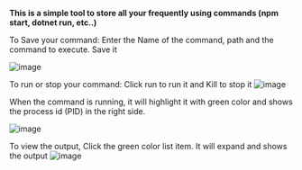 **This is a simple tool to store all your frequently using commands (npm start, dotnet run, etc..)**

To Save your command:
Enter the Name of the command, path and the command to execute. Save it

![image](https://github.com/karthikn1720/Process-Manager/assets/125857285/190c47a1-74c8-4215-8fec-7d5dc6e42048)


To run or stop your command:
Click run to run it and Kill to stop it
![image](https://github.com/karthikn1720/Process-Manager/assets/125857285/7caa836c-7261-4ff1-bf4a-be488425b92a)

When the command is running, it will highlight it with green color and shows the process id (PID) in the right side.

![image](https://github.com/karthikn1720/Process-Manager/assets/125857285/b7cc5ade-9bee-4203-b9d1-def92501d99c)

To view the output, Click the green color list item. It will expand and shows the output
![image](https://github.com/karthikn1720/Process-Manager/assets/125857285/42cb6655-b6a4-4978-98c3-92ab36b44e17)

